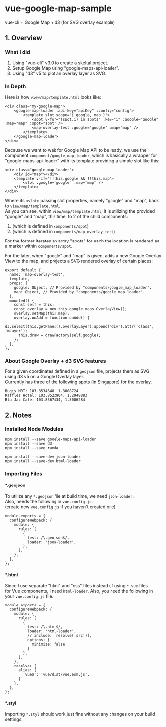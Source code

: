 # vue-google-map-sample

vue-cli + Google Map + d3 (for SVG overlay example)

## 1. Overview

### What I did

1. Using "vue-cli" v3.0 to create a skeltal project.
2. Setup Google Map using "google-maps-api-loader".
3. Using "d3" v5 to plot an overlay layer as SVG.

### In Depth

Here is how `view/map/template.html` looks like:

```
<div class="my-google-map">
    <google-map-loader :api-key="apiKey" :config="config">
        <template slot-scope="{ google, map }">
            <spot v-for="(spot,i) in spots" :key="i" :google="google" :map="map" :spot="spot" />
            <map-overlay-test :google="google" :map="map" />
        </template>
    </google-map-loader>
</div>
```

Because we want to wait for Google Map API to be ready,
we use the component `component/google_map_loader`,
which is basically a wrapper for "google-maps-api-loader"
with its template providing a simple slot like this:

```
<div class="google-map-loader">
    <div id="map"></div>
    <template v-if="!!this.google && !!this.map">
        <slot :google="google" :map="map" />
    </template>
</div>
```

Where its `<slot>` passing slot properties, namely "google" and "map",
back to `view/map/template.html`.  
As you can see, within `view/map/template.html`,
it is utilizing the provided "google" and "map",
this time, to 2 of the child components:

1. **<spot>** (which is defined in `components/spot`)
2. **<map-overlay-test>** (which is defined in `components/map_overlay_test`)

For the former iterates an array "spots"
for each the location is rendered as a marker within `components/spot`.

For the later, when "google" and "map" is given,
adds a new Google Overlay View to the map,
and projects a SVG rendered overlay of certain places:

```
export default {
  name: 'map-overlay-test',
  template,
  props: {
    google: Object, // Provided by "components/google_map_loader".
    map: Object, // Provided by "components/google_map_loader".
  },
  mounted() {
    const self = this;
    const overlay = new this.google.maps.OverlayView();
    overlay.setMap(this.map);
    overlay.onAdd = function onAdd() {
      d3.select(this.getPanes().overlayLayer).append('div').attr('class', 'mLayer');
      this.draw = drawFactory(self.google);
    };
  },
};
```


### About Google Overlay + d3 SVG features

For a given coordinates defined in a `geojson` file,
projects them as SVG using d3 v5 on a Google Overlay layer.  
Currently has three of the following spots (in Singapore) for the overlay.

```
Bugis MRT: 103.8534648, 1.3008724
Raffles Hotel: 103.8522904, 1.2948883
Blu Jaz Cafe: 103.8567434, 1.3006284
```

## 2. Notes

### Installed Node Modules

```
npm install --save google-maps-api-loader
npm install --save d3
npm install --save ramda

npm install --save-dev json-loader
npm install --save-dev html-loader
```

### Importing Files

#### *.geojson

To utilize any `*.geojson` file at build time, we need `json-loader`.  
Also, needs the following in `vue.config.js`.  
(create new `vue.config.js` if you haven't created one)

```
module.exports = {
  configureWebpack: {
    module: {
      rules: [
        {
          test: /\.geojson$/,
          loader: 'json-loader',
        },
      ],
    },
  },
};
```

#### *.html

Since I use separate "html" and "css" files instead of using `*.vue` files  
for Vue components, I need `html-loader`.
Also, you need the following in your `vue.config.js` file.

```
module.exports = {
  configureWebpack: {
    module: {
      rules: [
        {
          test: /\.html$/,
          loader: 'html-loader',
          // include: [resolve('src')],
          options: {
            minimize: false
          }
        },
      ],
    },
    resolve: {
      alias: {
        'vue$': 'vue/dist/vue.esm.js',
      }
    },
  },
};
```

#### *.styl

Importing `*.styl` should work just fine without any changes on your build settings.


